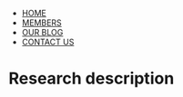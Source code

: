 <html lang='En'>
<head>
   <meta charset='utf-8'>
   <meta http-equiv="X-UA-Compatible" content="IE=edge">
   <meta name="viewport" content="width=device-width, initial-scale=1">
   <link rel="stylesheet" href="styles.css">
   <title>Africa Big Data Team</title>
</head>
<body>

<div id='cssmenu'>
<ul>
   <li class='active'><a href='main.html'>HOME</a></li>
   <li><a href='eocount_members.html'>MEMBERS</a></li>
   <li><a href='eocount_blog.html'>OUR BLOG</a></li>
   <li><a href='eocount_contacts.html'>CONTACT US</a></li>
</ul>
</div>
   <h1> Research description </h1>
</body>
<html>
